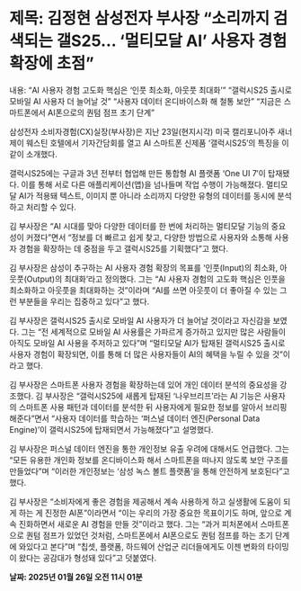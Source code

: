 # **제목: 김정현 삼성전자 부사장 “소리까지 검색되는 갤S25… ‘멀티모달 AI’ 사용자 경험 확장에 초점”**

  내용: 
“AI 사용자 경험 고도화 핵심은 ‘인풋 최소화, 아웃풋 최대화’”
“갤럭시S25 출시로 모바일 AI 사용자 더 늘어날 것”
“사용자 데이터 온디바이스화 해 철통 보안”
“지금은 스마트폰에서 AI폰으로의 퀀텀 점프 초기 단계”

삼성전자 소비자경험(CX)실장(부사장)은 지난 23일(현지시각) 미국 캘리포니아주 새너제이 웨스틴 호텔에서 기자간담회를 열고 AI 스마트폰 신제품 ‘갤럭시S25′의 특징을 이같이 소개했다.

갤럭시S25에는 구글과 3년 전부터 협업해 만든 통합형 AI 플랫폼 ‘One UI 7′이 탑재됐다. 이를 통해 서로 다른 애플리케이션(앱)을 넘나들며 작업 수행이 가능해졌다. 멀티모달 AI가 적용돼 텍스트, 이미지 뿐 아니라 소리까지 다양한 유형의 데이터를 동시에 분석하고 처리할 수 있다.

김 부사장은 “AI 시대를 맞아 다양한 데이터를 한 번에 처리하는 멀티모달 기능의 중요성이 커졌다”면서 “정보를 더 빠르고 쉽게 찾고, 다양한 방법으로 사용자와 소통해 사용자 경험을 확장하는 데 중점을 두고 갤럭시S25를 기획했다”고 했다.

김 부사장은 삼성이 추구하는 AI 사용자 경험 확장의 목표를 ‘인풋(Input)의 최소화, 아웃풋(Output)의 최대화’라고 정의했다. 그는 “AI 사용자 경험의 고도화 핵심은 인풋을 최소화하고 아웃풋을 최대화하는 것”이라며 “AI를 쓰면 아웃풋이 더 좋아질 수 있는 그런 부분들을 우리는 집중하고 있다”고 했다.

김 부사장은 갤럭시S25 출시로 모바일 AI 사용자가 더 늘어날 것이라고 자신감을 보였다. 그는 “전 세계적으로 모바일 AI 사용률은 가파르게 증가하고 있지만 많은 사람들이 아직도 모바일 AI 사용을 주저하고 있다”며 “멀티모달 AI가 탑재된 갤럭시S25 출시로 사용자 경험이 확장되면, 이를 통해 더 많은 사용자들이 AI의 혜택을 누릴 수 있을 것”이라고 했다.

김 부사장은 스마트폰 사용자 경험을 확장하는데 있어 개인 데이터 분석의 중요성을 강조했다. 김 부사장은 “갤럭시S25에 새롭게 탑재된 ‘나우브리프’라는 AI 기능은 사용자의 스마트폰 사용 패턴과 데이터를 분석한 뒤 사용자에게 필요한 정보를 알아서 브리핑 해준다”면서 “사용자 데이터를 학습하는 ‘퍼스널 데이터 엔진(Personal Data Engine)’이 갤럭시S25에 탑재되면서 가능해졌다”고 설명했다.

김 부사장은 퍼스널 데이터 엔진을 통한 개인정보 유출 우려에 대해서도 언급했다. 그는 “모든 유용한 개인화 정보를 온디바이스화 해서 스마트폰을 떠나지 않도록 보안 구조를 만들었다”며 “이러한 개인정보는 ‘삼성 녹스 볼트 플랫폼’을 통해 안전하게 보호된다”고 했다.

김 부사장은 “소비자에게 좋은 경험을 제공해서 계속 사용하게 하고 실생활에 도움이 되게 하는 게 진정한 AI폰”이라면서 “이는 우리의 가장 중요한 목표이기도 하며, 앞으로 계속 진화하면서 새로운 AI 경험을 만들 것”이라고 했다. 그는 “과거 피처폰에서 스마트폰으로 퀀텀 점프가 있었던 것처럼, 스마트폰에서 AI폰으로도 퀀텀 점프를 하는 초기 단계에 와있다고 본다”며 “칩셋, 플랫폼, 하드웨어 산업군 리더들에게도 이젠 변화의 타이밍이 왔다는 공감대가 형성돼 있다”고 덧붙였다.

  **날짜: 2025년 01월 26일 오전 11시 01분**